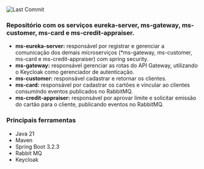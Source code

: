 ![Last Commit](https://img.shields.io/github/last-commit/santosjennifer/rest-microservice)

### Repositório com os serviços eureka-server, ms-gateway, ms-customer, ms-card e ms-credit-appraiser.

- **ms-eureka-server:** responsável por registrar e gerenciar a comunicação dos demais microserviços (*ms-gateway, ms-customer, ms-card e ms-credit-appraiser) com spring security.
- **ms-gateway:** responsável gerenciar as rotas do API Gateway, utilizando o Keycloak como gerenciador de autenticação.
- **ms-customer:** responsável cadastrar e retornar os clientes.
- **ms-card:** responsável por cadastrar os cartões e vincular ao clientes consumindo eventos publicados no RabbitMQ.
- **ms-credit-appraiser:** responsável por aprovar limite e solicitar emissão do cartão para o cliente, publicando eventos no RabbitMQ.

### Principais ferramentas

- Java 21
- Maven
- Spring Boot 3.2.3
- Rabbit MQ
- Keycloak

